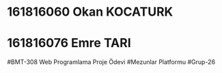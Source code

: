 # 161816060 Okan KOCATURK
# 161816076 Emre TARI
#BMT-308 Web Programlama Proje Ödevi
#Mezunlar Platformu
#Grup-26
